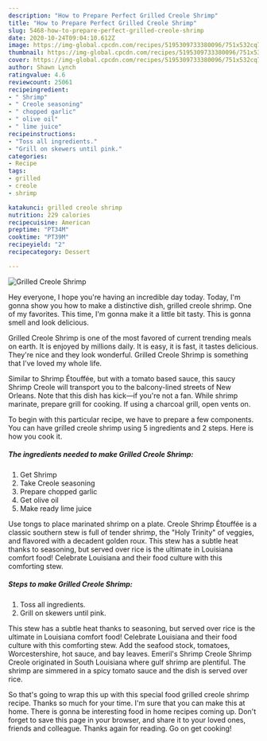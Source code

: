 ```yaml
---
description: "How to Prepare Perfect Grilled Creole Shrimp"
title: "How to Prepare Perfect Grilled Creole Shrimp"
slug: 5468-how-to-prepare-perfect-grilled-creole-shrimp
date: 2020-10-24T09:04:10.612Z
image: https://img-global.cpcdn.com/recipes/5195309733380096/751x532cq70/grilled-creole-shrimp-recipe-main-photo.jpg
thumbnail: https://img-global.cpcdn.com/recipes/5195309733380096/751x532cq70/grilled-creole-shrimp-recipe-main-photo.jpg
cover: https://img-global.cpcdn.com/recipes/5195309733380096/751x532cq70/grilled-creole-shrimp-recipe-main-photo.jpg
author: Shawn Lynch
ratingvalue: 4.6
reviewcount: 25061
recipeingredient:
- " Shrimp"
- " Creole seasoning"
- " chopped garlic"
- " olive oil"
- " lime juice"
recipeinstructions:
- "Toss all ingredients."
- "Grill on skewers until pink."
categories:
- Recipe
tags:
- grilled
- creole
- shrimp

katakunci: grilled creole shrimp 
nutrition: 229 calories
recipecuisine: American
preptime: "PT34M"
cooktime: "PT39M"
recipeyield: "2"
recipecategory: Dessert

---
```



![Grilled Creole Shrimp](https://img-global.cpcdn.com/recipes/5195309733380096/751x532cq70/grilled-creole-shrimp-recipe-main-photo.jpg)

Hey everyone, I hope you're having an incredible day today. Today, I'm gonna show you how to make a distinctive dish, grilled creole shrimp. One of my favorites. This time, I'm gonna make it a little bit tasty. This is gonna smell and look delicious.

Grilled Creole Shrimp is one of the most favored of current trending meals on earth. It is enjoyed by millions daily. It is easy, it is fast, it tastes delicious. They're nice and they look wonderful. Grilled Creole Shrimp is something that I've loved my whole life.

Similar to Shrimp Étouffée, but with a tomato based sauce, this saucy Shrimp Creole will transport you to the balcony-lined streets of New Orleans. Note that this dish has kick—if you&#39;re not a fan. While shrimp marinate, prepare grill for cooking. If using a charcoal grill, open vents on.


To begin with this particular recipe, we have to prepare a few components. You can have grilled creole shrimp using 5 ingredients and 2 steps. Here is how you cook it.

<!--inarticleads1-->

##### The ingredients needed to make Grilled Creole Shrimp:

1. Get  Shrimp
1. Take  Creole seasoning
1. Prepare  chopped garlic
1. Get  olive oil
1. Make ready  lime juice


Use tongs to place marinated shrimp on a plate. Creole Shrimp Étouffée is a classic southern stew is full of tender shrimp, the &#34;Holy Trinity&#34; of veggies, and flavored with a decadent golden roux. This stew has a subtle heat thanks to seasoning, but served over rice is the ultimate in Louisiana comfort food! Celebrate Louisiana and their food culture with this comforting stew. 

<!--inarticleads2-->

##### Steps to make Grilled Creole Shrimp:

1. Toss all ingredients.
1. Grill on skewers until pink.


This stew has a subtle heat thanks to seasoning, but served over rice is the ultimate in Louisiana comfort food! Celebrate Louisiana and their food culture with this comforting stew. Add the seafood stock, tomatoes, Worcestershire, hot sauce, and bay leaves. Emeril&#39;s Shrimp Creole Shrimp Creole originated in South Louisiana where gulf shrimp are plentiful. The shrimp are simmered in a spicy tomato sauce and the dish is served over rice. 

So that's going to wrap this up with this special food grilled creole shrimp recipe. Thanks so much for your time. I'm sure that you can make this at home. There is gonna be interesting food in home recipes coming up. Don't forget to save this page in your browser, and share it to your loved ones, friends and colleague. Thanks again for reading. Go on get cooking!

